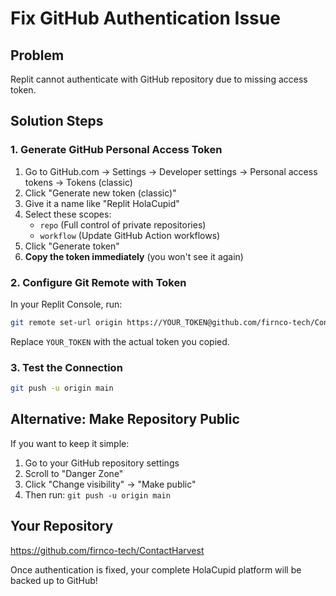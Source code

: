 # Fix GitHub Authentication Issue

## Problem
Replit cannot authenticate with GitHub repository due to missing access token.

## Solution Steps

### 1. Generate GitHub Personal Access Token
1. Go to GitHub.com → Settings → Developer settings → Personal access tokens → Tokens (classic)
2. Click "Generate new token (classic)"
3. Give it a name like "Replit HolaCupid"
4. Select these scopes:
   - `repo` (Full control of private repositories)
   - `workflow` (Update GitHub Action workflows)
5. Click "Generate token"
6. **Copy the token immediately** (you won't see it again)

### 2. Configure Git Remote with Token
In your Replit Console, run:
```bash
git remote set-url origin https://YOUR_TOKEN@github.com/firnco-tech/ContactHarvest.git
```

Replace `YOUR_TOKEN` with the actual token you copied.

### 3. Test the Connection
```bash
git push -u origin main
```

## Alternative: Make Repository Public
If you want to keep it simple:
1. Go to your GitHub repository settings
2. Scroll to "Danger Zone"
3. Click "Change visibility" → "Make public"
4. Then run: `git push -u origin main`

## Your Repository
https://github.com/firnco-tech/ContactHarvest

Once authentication is fixed, your complete HolaCupid platform will be backed up to GitHub!